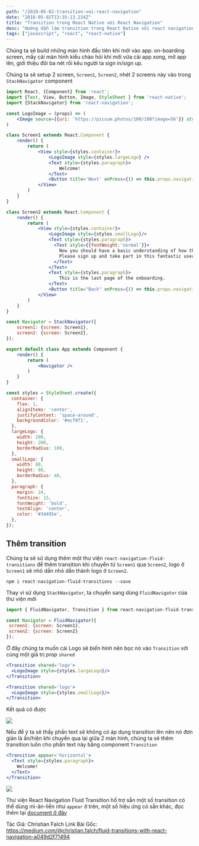 ```yaml
---
path: "/2018-05-02-transition-voi-react-navigation"
date: "2018-05-02T13:35:13.234Z"
title: "Transition trong React Native với React Navigation"
desc: "Hướng dẫn làm transition trong React Native với react navigation"
tags: ["javascript", "react", "react-native"]
---
```



Chúng ta sẽ build những màn hình đầu tiên khi mới vào app: on-boarding screen, mấy cái màn hình kiểu chào hỏi khi mới vừa cài app xong, mở app lên, giới thiệu đôi ba nét rồi kêu người ta sign in/sign up.

Chúng ta sẽ setup 2 screen, `Screen1`, `Screen2`, nhét 2 screens này vào trong `StackNavigator` component

```jsx
import React, {Component} from 'react';
import {Text, View, Button, Image, StyleSheet } from 'react-native';
import {StackNavigator} from 'react-navigation';

const LogoImage = (props) => (
    <Image source={{uri: 'https://picsum.photos/100/100?image=56'}} style={props.style} />
)

class Screen1 extends React.Component {
    render() {
        return (
            <View style={styles.container}>
                <LogoImage style={styles.largeLogo} />
                <Text style={styles.paragraph}>
                    Welcome!
                </Text>
                <Button title='Next' onPress={() => this.props.navigation.navigate('Screen2')} />
            </View>
        )
    }
}

class Screen2 extends React.Component {
    render() {
        return (
            <View style={styles.container}>
                <LogoImage style={styles.smallLogo}/>
                <Text style={styles.paragraph}>
                  <Text style={{fontWeight:'normal'}}>
                    Now you should have a basic understanding of how this app works. 
                    Please sign up and take part in this fantastic user experience!
                  </Text>
                </Text>  
                <Text style={styles.paragraph}>
                    This is the last page of the onboarding.
                </Text>  
                <Button title="Back" onPress={() => this.props.navigation.goBack()} />
            </View>
        )
    }
}

const Navigator = StackNavigator({
    screen1: {screen: Screen1},
    screen2: {screen: Screen2},
});

export default class App extends Component {
    render() {
        return (
            <Navigator />
        )
    }
}

const styles = StyleSheet.create({
  container: {
    flex: 1,
    alignItems: 'center',
    justifyContent: 'space-around',
    backgroundColor: '#ecf0f1',
  },
  largeLogo: {
    width: 200,
    height: 200,
    borderRadius: 100,
  },
  smallLogo: {
    width: 80,
    height: 80,
    borderRadius: 40,
  },
  paragraph: {
    margin: 24,
    fontSize: 15,
    fontWeight: 'bold',
    textAlign: 'center',
    color: '#34495e',
  },
});
```

## Thêm transition

Chúng ta sẽ sử dụng thêm một thư viện `react-navigation-fluid-transitions` để thêm transition khi chuyển từ `Screen1` qua `Screen2`, logo ở `Screen1` sẽ nhỏ dần nhỏ dần thành logo ở `Screen2`.

```
npm i react-navigation-fluid-transitions --save
```

Thay vì sử dụng `StackNavigator`, ta chuyển sang dùng `FluidNavigator` của thư viện mới

```jsx
import { FluidNavigator, Transition } from react-navigation-fluid-transitions’;

const Navigator = FluidNavigator({
 screen1: {screen: Screen1},
 screen2: {screen: Screen2}
});
```

Ở đây chúng ta muốn cái Logo sẽ *biến hình* nên bọc nó vào `Transition` với cùng một giá trị *prop* `shared`

```jsx
<Transition shared='logo'>
  <LogoImage style={styles.largeLogo}/>
</Transition>

<Transition shared='logo'>
  <LogoImage style={styles.smallLogo}/>
</Transition>
```

Kết quả có được

![](https://cdn-images-1.medium.com/max/800/1*Pg-22BI0Z_vG1mMxe9Scjg.gif)

Nếu để ý ta sẽ thấy phần text sẽ không có áp dụng transition lên nên nó đơn giản là ẩn/hiện khi chuyển qua lại giữa 2 màn hình, chúng ta sẽ thêm transition luôn cho phần text này bằng component `Transition`

```jsx
<Transition appear='horizontal'>
  <Text style={styles.paragraph}>
    Welcome!
  </Text>
</Transition>
```

![](https://cdn-images-1.medium.com/max/800/1*Da1RpwEKtsKL4fwp0oZ8Iw.gif)

Thư viện React Navigation Fluid Transition hổ trợ sẵn một số transition có thể dùng mì-ăn-liền như `appear` ở trên, một số hiệu ứng có sẵn khác, đọc thêm tại [document ở đây](https://github.com/fram-x/FluidTransitions/blob/develop/README.md)

Tác Giả: Christian Falch
Link Bài Gốc: https://medium.com/@christian.falch/fluid-transitions-with-react-navigation-a049d2f71494